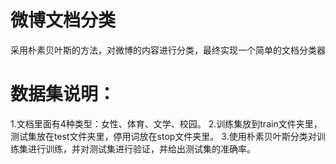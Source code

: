 # 微博文档分类
采用朴素贝叶斯的方法，对微博的内容进行分类，最终实现一个简单的文档分类器

# 数据集说明：
1.文档里面有4种类型：女性、体育、文学、校园。
2.训练集放到train文件夹里，测试集放在test文件夹里，停用词放在stop文件夹里。
3.使用朴素贝叶斯分类对训练集进行训练，并对测试集进行验证，并给出测试集的准确率。

